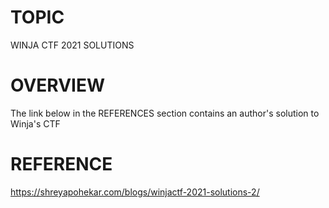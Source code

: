 # TOPIC
WINJA CTF 2021 SOLUTIONS

# OVERVIEW
The link below in the REFERENCES section contains an author's solution to Winja's CTF

# REFERENCE
https://shreyapohekar.com/blogs/winjactf-2021-solutions-2/
